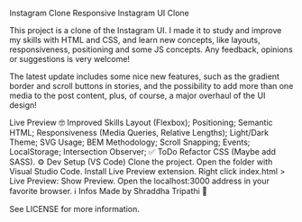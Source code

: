 Instagram Clone
Responsive Instagram UI Clone

This project is a clone of the Instagram UI. I made it to study and improve my skills with HTML and CSS, and learn new concepts, like layouts, responsiveness, positioning and some JS concepts. Any feedback, opinions or suggestions is very welcome!

The latest update includes some nice new features, such as the gradient border and scroll buttons in stories, and the possibility to add more than one media to the post content, plus, of course, a major overhaul of the UI design!

Live Preview
🤓 Improved Skills
Layout (Flexbox);
Positioning;
Semantic HTML;
Responsiveness (Media Queries, Relative Lengths);
Light/Dark Theme;
SVG Usage;
BEM Methodology;
Scroll Snapping;
Events;
LocalStorage;
Intersection Observer;
✅ ToDo
 Refactor CSS (Maybe add SASS).
⚙ Dev Setup (VS Code)
Clone the project.
Open the folder with Visual Studio Code.
Install Live Preview extension.
Right click index.html > Live Preview: Show Preview.
Open the localhost:3000 address in your favorite browser.
ℹ Infos
Made by Shraddha Tripathi 🙂

See LICENSE for more information.

